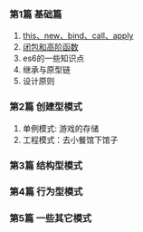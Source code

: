 ### 第1篇  基础篇
1. [this、new、bind、call、apply](https://github.com/betteralong/along-learning-notes/blob/master/source/design_pattern/base/index.md)
2. [闭包和高阶函数](https://github.com/betteralong/along-learning-notes/blob/master/source/design_pattern/base/index.md)
3. es6的一些知识点
4. 继承与原型链
5. 设计原则
### 第2篇  创建型模式
1. 单例模式: 游戏的存储
2. 工程模式：去小餐馆下馆子
### 第3篇  结构型模式

### 第4篇  行为型模式

### 第5篇  一些其它模式